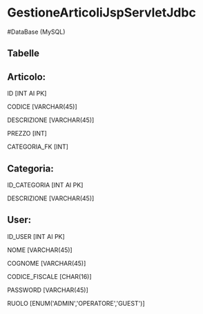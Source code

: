 # GestioneArticoliJspServletJdbc

#DataBase (MySQL)
## Tabelle


Articolo:
-----------------------------------------------------
ID [INT AI PK]

CODICE [VARCHAR(45)]

DESCRIZIONE [VARCHAR(45)]

PREZZO [INT]

CATEGORIA_FK [INT]


Categoria:
-----------------------------------------------------
ID_CATEGORIA [INT AI PK]

DESCRIZIONE [VARCHAR(45)]


User:
-----------------------------------------------------
ID_USER [INT AI PK]

NOME [VARCHAR(45)]

COGNOME [VARCHAR(45)]

CODICE_FISCALE [CHAR(16)]

PASSWORD [VARCHAR(45)]

RUOLO [ENUM('ADMIN','OPERATORE','GUEST')]
